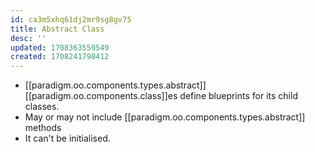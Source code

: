 ```yaml
---
id: ca3m5xhq61dj2mr9sg8gv75
title: Abstract Class
desc: ''
updated: 1708363559549
created: 1708241798412
---
```


- [[paradigm.oo.components.types.abstract]] [[paradigm.oo.components.class]]es define blueprints for its child classes. 
- May or may not include [[paradigm.oo.components.types.abstract]] methods
- It can't be initialised. 